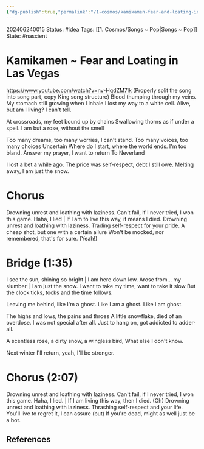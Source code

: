 ```yaml
---
{"dg-publish":true,"permalink":"/1-cosmos/kamikamen-fear-and-loating-in-las-vegas/"}
---
```


202406240015
Status: #idea
Tags: [[1. Cosmos/Songs ~ Pop\|Songs ~ Pop]]
State: #nascient
# Kamikamen ~ Fear and Loating in Las Vegas
https://www.youtube.com/watch?v=nv-HqdZM7lk
(Properly split the song into song part, copy King song structure)
Blood thumping through my veins.
My stomach still growing when I inhale
I lost my way to a white cell.
Alive, but am I living? I can't tell.

At crossroads, my feet bound up by chains 
Swallowing thorns as if under a spell. 
I am but a rose, without the smell

Too many dreams, too many worries,
I can't stand.
Too many voices, too many choices
Uncertain
Where do I start, where the world ends.
I'm too bland.
Answer my prayer, I want to return
To Neverland

I lost a bet a while ago.
The price was self-respect, debt I still owe.
Melting away, I am just the snow.
 
# Chorus
Drowning unrest and loathing with laziness.
Can't fail, if I never tried, 
I won this game. 
Haha, I lied | If I am to live this way, it means I died.
Drowning unrest and loathing with laziness.
Trading self-respect for your pride.
A cheap shot, but one with a certain allure
Won't be mocked, nor remembered, that's for sure. (Yeah!)
# Bridge (1:35)
I see the sun, shining so bright | I am here down low.
Arose from... my slumber |  I am just the snow.
I want to take my time, want to take it slow
But the clock ticks, tocks and the time follows.

Leaving me behind, like I'm a ghost. Like I am a ghost. Like I am ghost.

The highs and lows, the pains and throes
A little snowflake, died of an overdose.
I was not special after all. 
Just to hang on, got addicted to adder-all.

A scentless rose, a dirty snow, a wingless bird,
What else I don't know.

Next winter I'll return, yeah, I'll be stronger.

# Chorus (2:07)
Drowning unrest and loathing with laziness.
Can't fail, if I never tried, 
I won this game. 
Haha, I lied. | If I am living this way, then I died. (Oh)
Drowning unrest and loathing with laziness.
Thrashing self-respect and your life.
You'll live to regret it, I can assure (but)
If you're dead, might as well just be a bot.
## References
